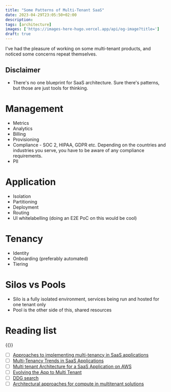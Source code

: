```yaml
---
title: "Some Patterns of Multi-Tenant SaaS"
date: 2023-04-29T23:05:50+02:00
description: 
tags: [architecture]
images: ['https://images-here-hugo.vercel.app/api/og-image?title=']
draft: true
---
```

I've had the pleasure of working on some multi-tenant products, and noticed some concerns repeat themselves.

## Disclaimer
- There's no one blueprint for SaaS architecture. Sure there's patterns, but those are just tools for thinking.

# Management
- Metrics
- Analytics
- Billing
- Provisioning
- Compliance - SOC 2, HIPAA, GDPR etc. Depending on the countries and industries you serve, you have to be aware of any compliance requirements.
- PII

# Application
- Isolation
- Partitioning
- Deployment
- Routing
- UI whitelabelling (doing an E2E PoC on this would be cool)

# Tenancy
- Identity
- Onboarding (preferably automated)
- Tiering

# Silos vs Pools
- Silo is a fully isolated environment, services being run and hosted for one tenant only
- Pool is the other side of this, shared resources

# Reading list
{{<youtube j7Sqt8GpYl0>}}
- [ ] [Approaches to implementing multi-tenancy in SaaS applications](https://developers.redhat.com/articles/2022/05/09/approaches-implementing-multi-tenancy-saas-applications#)
- [ ] [Multi-Tenancy Trends in SaaS Applications](https://frontegg.com/blog/multi-tenancy-trends-in-saas-applications)
- [ ] [Multi tenant Architecture for a SaaS Application on AWS](https://www.clickittech.com/saas/multi-tenant-architecture/)
- [ ] [Evolving the App to Multi Tenant](https://www.newline.co/courses/fullstack-svelte/multi-tenant-app)
- [ ] [DDG search](https://duckduckgo.com/?q=white+labelling+for+multi+tenant+web+apps&t=iphone&ia=web)
- [ ] [Architectural approaches for compute in multitenant solutions](https://docs.microsoft.com/en-us/azure/architecture/guide/multitenant/approaches/compute)